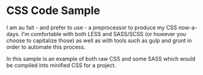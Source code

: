 CSS Code Sample
================

I am au fait - and prefer to use - a preprocessor to produce my CSS now-a-days. I'm comfortable with both LESS and SASS/SCSS (or however you choose to capitalize those) as well as with tools such as gulp and grunt in order to automate this process.

In this sample is an example of both raw CSS and some SASS which would be compiled into minified CSS for a project.